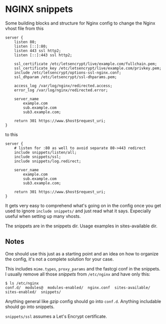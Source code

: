 # NGINX snippets

Some building blocks and structure for Nginx config to change the Nginx vhost file from this

```
server {
	listen 80;
	listen [::]:80;
	listen 443 ssl http2;
	listen [::]:443 ssl http2;
  
	ssl_certificate /etc/letsencrypt/live/example.com/fullchain.pem;
	ssl_certificate_key /etc/letsencrypt/live/example.com/privkey.pem;
	include /etc/letsencrypt/options-ssl-nginx.conf;
	ssl_dhparam /etc/letsencrypt/ssl-dhparams.pem;

	access_log /var/log/nginx/redirected.access;
	error_log /var/log/nginx/redirected.error;

	server_name 
		example.com
		sub.example.com
		sub3.example.com;

	return 301 https://www.$host$request_uri;
}
```

to this

```
server {
	# listen for :80 as well to avoid separate 80->443 redirect
	include snippets/listen/all;
	include snippets/ssl;
	include snippets/log.redirect;

	server_name 
		example.com
		sub.example.com
		sub3.example.com;

	return 301 https://www.$host$request_uri;
}
```

It gets very easy to comprehend what's going on in the config once you get used to ignore `include snippets/` and just read what it says. Expecially useful when setting up many vhosts.

The snippets are in the snippets dir. Usage examples in sites-available dir.

## Notes

One should use this just as a starting point and an idea on how to organize the config, it's not a complete solution for your case.

This includes `mime.types`, `proxy_params` and the fastcgi conf in the snippets. I usually remove all those *snippets* from `/etc/nginx` and have only this:

```
$ ls /etc/nginx
conf.d/  modules@  modules-enabled/  nginx.conf  sites-available/  sites-enabled/  snippets/
```

Anything general like *gzip* config should go into `conf.d`. Anything includable should go into snippets.

`snippets/ssl` assumes a Let's Encrypt certificate.

